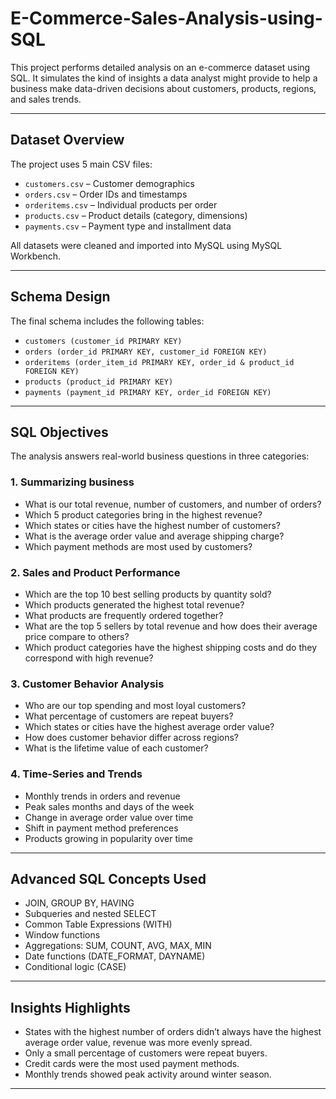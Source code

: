 # E-Commerce-Sales-Analysis-using-SQL

This project performs detailed analysis on an e-commerce dataset using SQL. It simulates the kind of insights a data analyst might provide to help a business make data-driven decisions about customers, products, regions, and sales trends.

---

## Dataset Overview

The project uses 5 main CSV files:

- `customers.csv` – Customer demographics
- `orders.csv` – Order IDs and timestamps
- `orderitems.csv` – Individual products per order
- `products.csv` – Product details (category, dimensions)
- `payments.csv` – Payment type and installment data

All datasets were cleaned and imported into MySQL using MySQL Workbench.

---

## Schema Design

The final schema includes the following tables:

- `customers (customer_id PRIMARY KEY)`
- `orders (order_id PRIMARY KEY, customer_id FOREIGN KEY)`
- `orderitems (order_item_id PRIMARY KEY, order_id & product_id FOREIGN KEY)`
- `products (product_id PRIMARY KEY)`
- `payments (payment_id PRIMARY KEY, order_id FOREIGN KEY)`

---

## SQL Objectives

The analysis answers real-world business questions in three categories:

### 1. Summarizing business

- What is our total revenue, number of customers, and number of orders?
- Which 5 product categories bring in the highest revenue?
- Which states or cities have the highest  number of customers?
- What is the average order value and average shipping charge?
- Which payment methods are most used by customers?

### 2. Sales and Product Performance

- Which are the top 10 best selling products by quantity sold?
- Which products generated the highest total revenue?
- What products are frequently ordered together?
- What are the top 5 sellers by total revenue and how does their average price compare to others?
- Which product categories have the highest shipping costs and do they correspond with high revenue?

### 3. Customer Behavior Analysis

- Who are our top spending and most loyal customers?
- What percentage of customers are repeat buyers?
- Which states or cities have the highest average order value?
- How does customer behavior differ across regions?
- What is the lifetime value of each customer?

### 4. Time-Series and Trends

- Monthly trends in orders and revenue
- Peak sales months and days of the week
- Change in average order value over time
- Shift in payment method preferences
- Products growing in popularity over time

---

## Advanced SQL Concepts Used

- JOIN, GROUP BY, HAVING
- Subqueries and nested SELECT
- Common Table Expressions (WITH)
- Window functions
- Aggregations: SUM, COUNT, AVG, MAX, MIN
- Date functions (DATE_FORMAT, DAYNAME)
- Conditional logic (CASE)

---

## Insights Highlights

- States with the highest number of orders didn’t always have the highest average order value, revenue was more evenly spread.
- Only a small percentage of customers were repeat buyers.
- Credit cards were the most used payment methods.
- Monthly trends showed peak activity around winter season.

---


